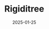 ---
featured: false
date: "2025-01-25"
title: "Rigiditree"
authors: 
  - name: "Sean Brynjólfsson"
description: |
  TODO: Description
media: 
  - content: ""    
    alt_text: "..."
links:
  # - url: ""
  #   text: "Github"
---